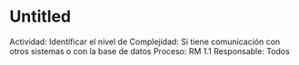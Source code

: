# Untitled

Actividad: Identificar el nivel de Complejidad: Si tiene comunicación con otros sistemas o con la base de datos
Proceso: RM 1.1
Responsable: Todos